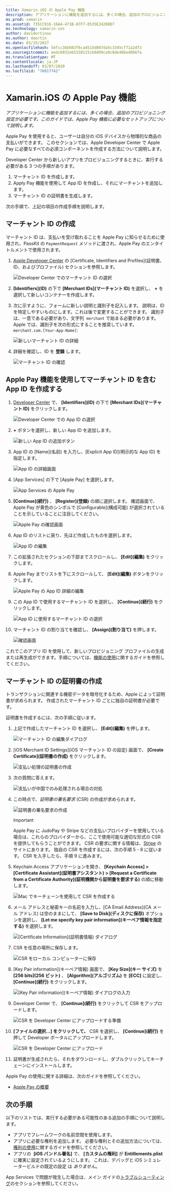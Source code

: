 ```yaml
---
title: Xamarin.iOS の Apple Pay 機能
description: アプリケーションに機能を追加するには、多くの場合、追加のプロビジョニングの設定が必要です。 このガイドでは、Apple Pay 機能に必要な設定について説明します。
ms.prod: xamarin
ms.assetid: 735CC916-16A4-471B-87F7-0535E24288D7
ms.technology: xamarin-ios
author: davidortinau
ms.author: daortin
ms.date: 03/15/2017
ms.openlocfilehash: 54fcc3bb683f6ca4515d807da5c3345cf71a2df3
ms.sourcegitcommit: eedc6032eb5328115cb0d99ca9c8de48be40b6fa
ms.translationtype: MT
ms.contentlocale: ja-JP
ms.lasthandoff: 03/07/2020
ms.locfileid: "78917742"
---
```

# <a name="apple-pay-capabilities-in-xamarinios"></a>Xamarin.iOS の Apple Pay 機能

_アプリケーションに機能を追加するには、多くの場合、追加のプロビジョニング設定が必要です。このガイドでは、Apple Pay 機能に必要なセットアップについて説明します。_

Apple Pay を使用すると、ユーザーは自分の iOS デバイスから物理的な商品の支払いができます。 このセクションでは、Apple Developer Center で Apple Pay に必要なすべての必須コンポーネントを作成する方法について説明します。

Developer Center から新しいアプリをプロビジョニングするときに、実行する必要がある 3 つの手順があります。

1. マーチャント ID を作成します。
2. Apply Pay 機能を使用して App ID を作成し、それにマーチャントを追加します。
3. マーチャント ID の証明書を生成します。

次の手順で、上記の項目の作成手順を説明します。

<a name="merchantid" />

## <a name="create-merchant-id"></a>マーチャント ID の作成

マーチャント ID は、支払いを受け取れることを Apple Pay に知らせるために使用され、PassKit の `PaymentRequest` メソッドに渡され、Apple Pay のエンタイトルメントで使用されます。

1. [Apple Developer Center](https://developer.apple.com/account/) の [Certificate, Identifiers and Profiles]\(証明書、ID、およびプロファイル\) セクションを参照します。

    ![Developer Center でのマーチャント ID の選択](apple-pay-capabilities-images/image57.png)

2. **[Identifiers]\(ID\)** の下で **[Merchant IDs]\(マーチャント ID\)** を選択し、 **+** を選択して新しいコンテナーを作成します。  

3. 次に示すように、フォームに新しい説明と識別子を記入します。 説明は、ID を特定しやすいものにします。これは後で変更することができます。 識別子は、一意である必要があり、文字列  `merchant` で始まる必要があります。 Apple では、識別子を次の形式にすることを推奨しています。`merchant.com.[Your-App-Name]`:

    ![新しいマーチャント ID の詳細](apple-pay-capabilities-images/image58.png)

4. 詳細を確認し、ID を **登録** します。 

    ![マーチャント ID の確認](apple-pay-capabilities-images/image59.png)

<a name="appid" />

## <a name="create-an-app-id-with-the-apple-pay-capability-that-includes-the-merchant-id"></a>Apple Pay 機能を使用してマーチャント ID を含む App ID を作成する

1. [Developer Center](https://developer.apple.com/account/) で、 **[Identifiers]\(ID\)** の下で **[Merchant IDs]\(マーチャント ID\)** をクリックします。

    ![Developer Center での App ID の選択](apple-pay-capabilities-images/image6.png)

2. **+** ボタンを選択し、新しい App ID を追加します。

    ![新しい App ID の追加ボタン](apple-pay-capabilities-images/image27.png)

3. App ID の [Name]\(名前\) を入力し、[Explicit App ID]\(明示的な App ID\) を指定します。    

    ![App ID の詳細画面](apple-pay-capabilities-images/image35.png)

4. [App Services] の下で [Apple Pay] を選択します。    

    ![App Services の Apple Pay](apple-pay-capabilities-images/image36.png)

5. **[Continue]\(続行\)** 、 **[Register]\(登録\)** の順に選択します。 確認画面で、Apple Pay が黄色のシンボルで [Configurable]\(構成可能\) が選択されていることを示していることに注目してください。

    ![Apple Pay の確認画面](apple-pay-capabilities-images/image37.png)

6. App ID のリストに戻り、先ほど作成したものを選択します。  

    ![App ID の編集](apple-pay-capabilities-images/image38.png)

7. この拡張されたセクションの下部までスクロールし、 **[Edit]\(編集\)** をクリックします。
8. Apple Pay までリストを下にスクロールして、 **[Edit]\(編集\)** ボタンをクリックします。  

    ![Apple Pay の App ID 詳細の編集](apple-pay-capabilities-images/image39.png)

9. この App ID で使用するマーチャント ID を選択し、 **[Continue]\(続行\)** をクリックします。  

    ![App ID に使用するマーチャント ID の選択](apple-pay-capabilities-images/image40.png)

10. マーチャント ID の割り当てを確認し、 **[Assign]\(割り当て\)** を押します。  

    ![確認画面](apple-pay-capabilities-images/image41.png)

これでこのアプリ ID を使用して、新しいプロビジョニング プロファイルの生成または再生成ができます。手順については、[機能の使用](~/ios/deploy-test/provisioning/capabilities/index.md)に関するガイドを参照してください。

<a name="certificate" />

## <a name="create-a-certificate-for-your-merchant-id"></a>マーチャント ID の証明書の作成

トランザクションに関連する機密データを暗号化するため、Apple によって証明書が求められます。 作成されたマーチャント ID ごとに独自の証明書が必要です。

証明書を作成するには、次の手順に従います。

1. 上記で作成したマーチャント ID を選択し、 **[Edit]\(編集\)** を押します。

    ![マーチャント ID の編集ダイアログ](apple-pay-capabilities-images/image42.png)

2. [iOS Merchant ID Settings]\(iOS マーチャント ID の設定\) 画面で、 **[Create Certificate]\(証明書の作成\)** をクリックします。

    ![支払い処理の証明書の作成](apple-pay-capabilities-images/image43.png)

3. 次の質問に答えます。

    ![支払いが中国でのみ処理される場合の対処](apple-pay-capabilities-images/image44.png)

4. この時点で、_証明書の署名要求_ (CSR) の作成が求められます。

    ![証明書の署名要求の作成](apple-pay-capabilities-images/image45.png)

    > [!IMPORTANT]
    > Apple Pay に JudoPay や Stripe などの支払いプロバイダーを使用している場合は、これらのプロバイダーから、ここで使用可能な適切な形式の CSR を提供してもらうことができます。 CSR の要求に関する情報は、[Stripe](https://stripe.com/docs/apple-pay/apps#csr) のサイトにあります。 独自の CSR を作成するには、次の手順 5 - 8 に従います。 CSR を入手したら、手順 9 に進みます。

5. Keychain Access アプリケーションを開き、 **[Keychain Access] > [Certificate Assistant]\(証明書アシスタント\) > [Request a Certificate from a Certificate Authority]\(証明機関から証明書を要求する\)** の順に移動します。

     ![Mac でキーチェーンを使用して CSR を作成する](apple-pay-capabilities-images/image46.png)

6. メール アドレスと秘密キーの名前を入力し、[CA Email Address]\(CA メール アドレス\) は空のままにして、 **[Save to Disk]\(ディスクに保存\)** オプションを選択し、 **[Let me specify key pair information]\(キーペア情報を指定する\)** を選択します。

     ![[Certificate Information]\(証明書情報\) ダイアログ](apple-pay-capabilities-images/image47.png)

7. CSR を任意の場所に保存します。

     ![CSR をローカル コンピューターに保存](apple-pay-capabilities-images/image48.png)

8. [Key Pair information]\(キーペア情報\) 画面で、 **[Key Size]\(キー サイズ\)** を **[256 bits]\(256 ビット\)** 、 **[Algorithm]\(アルゴリズム\)** を **[ECC]** に設定し、 **[Continue]\(続行\)** をクリックします。

     ![[Key Pair information]\(キーペア情報\) ダイアログの入力](apple-pay-capabilities-images/image49.png)

9. Developer Center で、 **[Continue]\(続行\)** をクリックして CSR をアップロードします。

     ![CSR を Developer Center にアップロードする準備](apple-pay-capabilities-images/image50.png)

10. **[ファイルの選択…] をクリックして、** CSR を選択し、 **[Continue]\(続行\)** を押して Developer ポータルにアップロードします。

     ![CSR を Developer Center にアップロード](apple-pay-capabilities-images/image51.png)

11. 証明書が生成されたら、それをダウンロードし、ダブルクリックしてキーチェーンにインストールします。

Apple Pay の使用に関する詳細は、次のガイドを参照してください。

* [ Apple Pay の概要](~/ios/platform/apple-pay.md)

## <a name="next-steps"></a>次の手順

以下のリストでは、実行する必要がある可能性のある追加の手順について説明します。

* アプリでフレームワークの名前空間を使用します。
* アプリに必要な権利を追加します。 必要な権利とその追加方法については、[権利の使用](~/ios/deploy-test/provisioning/entitlements.md)に関するガイドを参照してください。
* アプリの  **[iOS バンドル署名]** で、 **[カスタムの権利]** が **Entitlements.plist** に確実に設定されているようにします。 これは、デバッグと iOS シミュレータービルドの既定の設定 は _ありません_。

App Services で問題が発生した場合は、メイン ガイドの[トラブルシューティング](~/ios/deploy-test/provisioning/capabilities/index.md)のセクションを参照してください。
